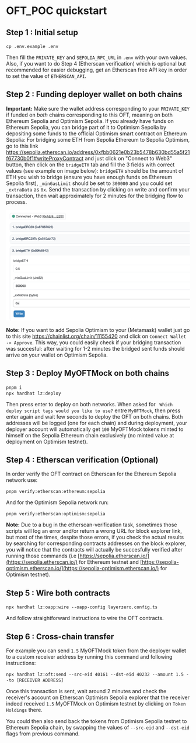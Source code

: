 # OFT_POC quickstart

## Step 1 : Initial setup

```
cp .env.example .env
```

Then fill the `PRIVATE_KEY` and `SEPOLIA_RPC_URL` in `.env` with your own values. Also, if you want to do Step 4 (Etherscan verification) which is optional but recommended for easier debugging, get an Etherscan free API key in order to set the value of `ETHERSCAN_API`.

## Step 2 : Funding deployer wallet on both chains

**Important:** Make sure the wallet address corresponding to your `PRIVATE_KEY` if funded on _both_ chains corresponding to this OFT, meaning on both Ethereum Sepolia and Optimism Sepolia. If you already have funds on Ethereum Sepolia, you can bridge part of it to Optimism Sepolia by depositing some funds to the official Optimism smart contract on Ethereum Sepolia:
For bridging some ETH from Sepolia Ethereum to Sepolia Optimism, go to this link https://sepolia.etherscan.io/address/0xfbb0621e0b23b5478b630bd55a5f21f67730b0f1#writeProxyContract and just click on "Connect to Web3" button, then click on the `bridgeETH` tab and fill the 3 fields with correct values (see example on image below): `bridgeETH` should be the amount of ETH you wish to bridge (ensure you have enough funds on Ethereum Sepolia first), `_minGasLimit` should be set to `300000` and you could set `_extraData` as `0x`. Send the transaction by clicking on write and confirm your transaction, then wait approximately for 2 minutes for the bridging flow to process.

![image](./BridgingToOptimismSepolia.png)

**Note:** If you want to add Sepolia Optimism to your (Metamask) wallet just go to this site https://chainlist.org/chain/11155420 and click on `Connect Wallet -> Approve`. This way, you could easily check if your bridging transaction was succesful: after waiting for 1-2 minutes the bridged sent funds should arrive on your wallet on Optimism Sepolia.

## Step 3 : Deploy MyOFTMock on both chains

```
pnpm i
npx hardhat lz:deploy
```

Then press enter to deploy on both networks.
When asked for ` Which deploy script tags would you like to use?` entre `MyOFTMock`, then press enter again and wait few seconds to deploy the OFT on both chains. Both addresses will be logged (one for each chain) and during deployment, your deployer account will automatically get `100` MyOFTMock tokens minted to himself on the Sepolia Ethereum chain exclusively (no minted value at deployment on Optimism testnet).

## Step 4 : Etherscan verification (Optional)

In order verify the OFT contract on Etherscan for the Ethereum Sepolia network use:

```
pnpm verify:etherscan:ethereum:sepolia
```

And for the Optimism Sepolia network run:

```
pnpm verify:etherscan:optimism:sepolia
```

**Note:** Due to a bug in the etherscan-verification task, sometimes those scripts will log an error and/or return a wrong URL for block explorer link, but most of the times, despite those errors, if you check the actual results by searching for corresponding contracts addresses on the block explorer, you will notice that the contracts will actually be succesfully verified after running those commands (i.e [https://sepolia.etherscan.io/](https://sepolia.etherscan.io/) for Ethereum testnet and [https://sepolia-optimism.etherscan.io/](https://sepolia-optimism.etherscan.io/) for Optimism testnet).

## Step 5 : Wire both contracts

```
npx hardhat lz:oapp:wire --oapp-config layerzero.config.ts
```

And follow straightforward instructions to wire the OFT contracts.

## Step 6 : Cross-chain transfer

For example you can send `1.5` MyOFTMock token from the deployer wallet to a custom receiver address by running this command and following instructions:

```
npx hardhat lz:oft:send --src-eid 40161 --dst-eid 40232 --amount 1.5 --to [RECEIVER ADDRESS]
```

Once this transaction is sent, wait around 2 minutes and check the receiver's account on Etherscan Optimism Sepolia explorer that the receiver indeed received `1.5` MyOFTMock on Optimism testnet by clicking on `Token Holdings` there.

You could then also send back the tokens from Optimism Sepolia testnet to Ethereum Sepolia chain, by swapping the values of `--src-eid` and `--dst-eid` flags from previous command.
